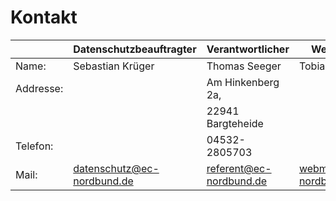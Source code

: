 # Kontakt

|           | Datenschutzbeauftragter          | Verantwortlicher         | Webmaster               |
|-----------|----------------------------------|--------------------------|-------------------------|
| Name:     | Sebastian Krüger                 | Thomas Seeger            | Tobias Krause           |
| Addresse: |                                  | Am Hinkenberg 2a,        |                         | \
|           |                                  | 22941 Bargteheide        |                         |
| Telefon:  |                                  | 04532-2805703            |                         |
| Mail:     | datenschutz@ec-nordbund.de       | referent@ec-nordbund.de  | webmaster@ec-nordbund.de|